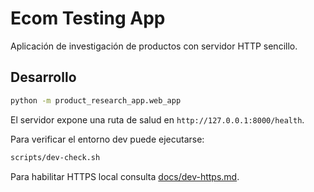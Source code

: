 # Ecom Testing App

Aplicación de investigación de productos con servidor HTTP sencillo.

## Desarrollo

```bash
python -m product_research_app.web_app
```

El servidor expone una ruta de salud en `http://127.0.0.1:8000/health`.

Para verificar el entorno dev puede ejecutarse:
```bash
scripts/dev-check.sh
```

Para habilitar HTTPS local consulta [docs/dev-https.md](docs/dev-https.md).
